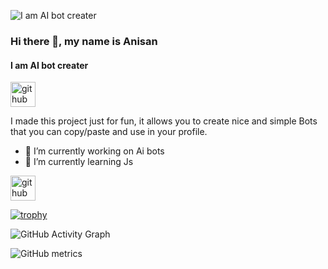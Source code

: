 ![I am AI bot creater](https://github.com/GX-ANISAN/GX-ANISAN/assets/141144482/f8a9fe38-d0da-44b9-972c-997099283668)
### Hi there 👋, my name is Anisan
#### I am AI bot creater
[<img src='https://cdn.jsdelivr.net/npm/simple-icons@3.0.1/icons/github.svg' alt='github' height='40'>](https://github.com/https://github.com/GX-ANISAN)  

I made this project just for fun, it allows you to create nice and simple Bots that you can copy/paste and use in your profile.

- 🔭 I’m currently working on Ai bots  
- 🌱 I’m currently learning Js 


[<img src='https://cdn.jsdelivr.net/npm/simple-icons@3.0.1/icons/github.svg' alt='github' height='40'>](https://github.com/https://github.com/GX-ANISAN)  

[![trophy](https://github-profile-trophy.vercel.app/?username=https://github.com/GX-ANISAN)](https://github.com/ryo-ma/github-profile-trophy)

![GitHub Activity Graph](https://activity-graph.herokuapp.com/graph?username=https://github.com/GX-ANISAN)  

![GitHub metrics](https://metrics.lecoq.io/https://github.com/GX-ANISAN)  


